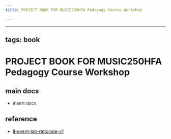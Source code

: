 ```yaml
---
title: PROJECT BOOK FOR MUSIC250HFA Pedagogy Course Workshop

---
```



---
tags: book
---

PROJECT BOOK FOR MUSIC250HFA Pedagogy Course Workshop
===

main docs
---

- insert docs

reference
---

- [ll-event-lab-rationale-v1](/AunryFEcRm6SG8qAbHAyIw)

